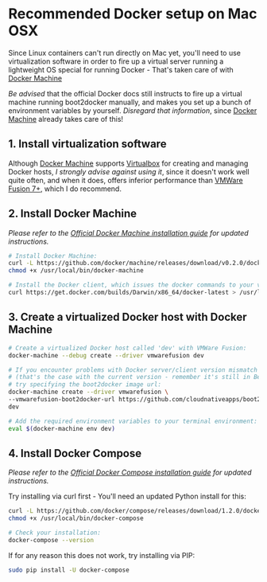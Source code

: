 # Recommended Docker setup on Mac OSX

Since Linux containers can't run directly on Mac yet, you'll need to use
virtualization software in order to fire up a virtual server running a lightweight
OS special for running Docker - That's taken care of with [Docker Machine](https://docs.docker.com/machine/)

*Be advised* that the official Docker docs still instructs to fire up a virtual
machine running boot2docker manually, and makes you set up a bunch of environment
variables by yourself. *Disregard that information*, since
[Docker Machine](https://docs.docker.com/machine/) already takes care of this!

## 1. Install virtualization software

Although [Docker Machine](https://docs.docker.com/machine/) supports
[Virtualbox](https://www.virtualbox.org/) for creating and managing Docker hosts,
*I strongly advise against using it*, since it doesn't work well quite often, and
when it does, offers inferior performance than [VMWare Fusion 7+](http://www.vmware.com/products/fusion),
which I do recommend.

## 2. Install Docker Machine

*Please refer to the [Official Docker Machine installation guide](https://docs.docker.com/machine/#osx-and-linux)
for updated instructions.*

```bash
# Install Docker Machine:
curl -L https://github.com/docker/machine/releases/download/v0.2.0/docker-machine_darwin-amd64 > /usr/local/bin/docker-machine
chmod +x /usr/local/bin/docker-machine

# Install the Docker client, which issues the docker commands to your virtualized docker host:
curl https://get.docker.com/builds/Darwin/x86_64/docker-latest > /usr/local/bin/docker
```

## 3. Create a virtualized Docker host with Docker Machine

```bash
# Create a virtualized Docker host called 'dev' with VMWare Fusion:
docker-machine --debug create --driver vmwarefusion dev

# If you encounter problems with Docker server/client version mismatch
# (that's the case with the current version - remember it's still in Beta),
# try specifying the boot2docker image url:
docker-machine create --driver vmwarefusion \
--vmwarefusion-boot2docker-url https://github.com/cloudnativeapps/boot2docker/releases/download/v1.6.0-vmw/boot2docker-1.6.0-vmw.iso \
dev

# Add the required environment variables to your terminal environment:
eval $(docker-machine env dev)
```

## 4. Install Docker Compose

*Please refer to the [Official Docker Compose installation guide](https://docs.docker.com/compose/install/#install-compose)
for updated instructions.*

Try installing via curl first - You'll need an updated Python install for this:

```bash
curl -L https://github.com/docker/compose/releases/download/1.2.0/docker-compose-`uname -s`-`uname -m` > /usr/local/bin/docker-compose
chmod +x /usr/local/bin/docker-compose

# Check your installation:
docker-compose --version
```

If for any reason this does not work, try installing via PIP:
```bash
sudo pip install -U docker-compose
```
